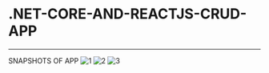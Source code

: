 # .NET-CORE-AND-REACTJS-CRUD-APP
-------------------------------------------------
SNAPSHOTS OF APP
![1](https://user-images.githubusercontent.com/78656126/228843996-7773a34a-0321-4c29-ac64-ca3cc0c06058.png)
![2](https://user-images.githubusercontent.com/78656126/228844013-faacec54-899c-4a48-a719-d0a3ddcc0a61.png)
![3](https://user-images.githubusercontent.com/78656126/228844025-f72fd4fb-8996-45d9-9b0f-3c6d1b55991a.png)
